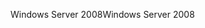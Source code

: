<span data-ttu-id="f32bd-101">Windows Server 2008</span><span class="sxs-lookup"><span data-stu-id="f32bd-101">Windows Server 2008</span></span>
